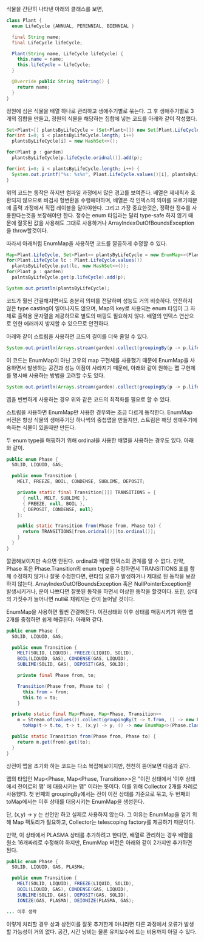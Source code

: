 식물을 간단히 나타낸 아래의 클래스를 보면,

```java
class Plant {
  enum LifeCycle {ANNUAL, PERENNIAL, BIENNIAL }

  final String name;
  final LifeCycle lifeCycle;

  Plant(String name, LifeCycle lifeCycle) {
    this.name = name;
    this.lifeCycle = lifeCycle;
  }

  @Override public String toString() {
    return name;
  }
}
```

정원에 심은 식물을 배열 하나로 관리하고 생애주기별로 묶는다. 그 후 생애주기별로 3개의 집합을 만들고, 정원의 식물을 해당하는 집합에 넣는 코드를 아래와 같이 작성했다.

```java
Set<Plant>[] plantsByLifeCycle = (Set<Plant>[]) new Set[Plant.LifeCycle.values().length];
for(int i=0; i < plantsByLifeCycle.length; i++)
  plantsByLifeCycle[i] = new HashSet<>();

for(Plant p : garden)
  plantsByLifeCycle[p.lifeCycle.oridnal()].add(p);

for(int i=0; i < plantsByLifeCycle.length; i++) {
  System.out.printf("%s: %s%n", Plant.LifeCycle.values()[i], plantsByLifeCycle[i]);
}
```

위의 코드는 동작은 하지만 컴파일 과정에서 많은 경고를 보여준다. 배열은 제네릭과 호환되지 않으므로 비검사 형변환을 수행해야하며, 배열은 각 인덱스의 의미를 모르기때문에 출력 과정에서 직접 레이블을 달아야한다. 그리고 가장 중요한것은, 정확한 정수를 사용한다는것을 보장해야만 한다. 정수는 enum 타입과는 달리 type-safe 하지 않기 때문에 잘못된 값을 사용해도 그대로 사용하거나 ArrayIndexOutOfBoundsException을 throw할것이다.

따라서 아래처럼 EnumMap을 사용하면 코드를 깔끔하게 수정할 수 있다.

```java
Map<Plant.LifeCycle, Set<Plant>> plantsByLifeCycle = new EnumMap<>(Plant.LifeCycle.class);
for(Plant.LifeCycle lc : Plant.LifeCycle.values())
  plantsByLifeCycle.put(lc, new HashSet<>());
for(Plant p : garden)
  palntsByLifeCycle.get(p.lifeCycle).add(p);

System.out.println(plantsByLifeCycle);
```

코드가 훨씬 간결해지면서도 충분히 의미를 전달하며 성능도 거의 비슷하다. 안전하지 않은 type casting이 일어나지도 않으며, Map의 key로 사용되는 enum 타입이 그 자체로 출력용 문자열을 제공하므로 별도의 매핑도 필요하지 않다. 배열의 인덱스 연산으로 인한 에러까지 방지할 수 있으므로 안전하다.

아래와 같이 스트림을 사용하면 코드의 길이를 더욱 줄일 수 있다.

```java
System.out.println(Arrays.stream(garden).collect(groupingBy(p -> p.lifeCycle)));
```

이 코드는 EnumMap이 아닌 고유의 map 구현체를 사용했기 때문에 EnumMap을 사용하면서 발생하는 공간과 성능 이점이 사라지기 때문에, 아래와 같이 원하는 맵 구현체를 명시해 사용하는 방법을 고려할 수도 있다.

```java
System.out.println(Arrays.stream(garden).collect(groupingBy(p -> p.lifeCycle, () -> new EnumMap<>(LifeCycle.class), toSet())));
```

맵을 빈번하게 사용하는 경우 위와 같은 코드의 최적화를 필요로 할 수 있다.

스트림을 사용하면 EnumMap만 사용한 경우와는 조금 다르게 동작한다. EnumMap 버전은 항상 식물의 생애주기당 하나씩의 중첩맵을 만들지만, 스트림은 해당 생애주기에 속하는 식물이 있을때만 만든다.

두 enum type을 매핑하기 위해 ordinal을 사용한 배열을 사용하는 경우도 있다. 아래와 같이.

```java
public enum Phase {
  SOLID, LIQUID, GAS;

  public enum Transition {
    MELT, FREEZE, BOIL, CONDENSE, SUBLIME, DEPOSIT;

    private static final Transition[][] TRANSITIONS = {
      { null, MELT, SUBLIME },
      { FREEZE, null, BOIL },
      { DEPOSIT, CONDENSE, null}
    };

    public static Transition from(Phase from, Phase to) {
      return TRANSITIONS[from.oridnal()][to.ordinal()];
    }
  }
}
```

깔끔해보이지만 속으면 안된다. ordinal과 배열 인덱스의 관계를 알 수 없다. 만약, Phase 혹은 Phase.Transition의 enum type을 수정하면서 TRANSITIONS 표를 함께 수정하지 않거나 잘못 수정한다면, 런타임 오류가 발생하거나 제대로 된 동작을 보장하지 않는다. ArrayIndexOutOfBoundsException 혹은 NullPointerException을 발생시키거나, 운이 나쁘다면 잘못된 동작을 하면서 이상한 동작을 할것이다. 또한, 상태의 가짓수가 늘어나면 null로 채워지는 칸이 늘어날 것이다.

EnumMap을 사용하면 훨씬 간결해진다. 이전상태와 이후 상태를 매핑시키기 위한 맵 2개를 중첩하면 쉽게 해결된다. 아래와 같다.

```java
public enum Phase {
  SOLID, LIQUID, GAS;

  public enum Transition {
    MELT(SOLID, LIQUID), FREEZE(LIQUID, SOLID),
    BOIL(LIQUID, GAS), CONDENSE(GAS, LIQUID),
    SUBLIME(SOLID, GAS), DEPOSIT(GAS, SOLID);

    private final Phase from, to;

    Transition(Phase from, Phase to) {
      this.from = from;
      this.to = to;
    }

  private static final Map<Phase, Map<Phase, Transition>>
    m = Stream.of(values()).collect(groupingBy(t -> t.from, () -> new EnumMap<>(Phase.class),
      toMap(t-> t.to, t-> t, (x,y) -> y, () -> new EnumMap<>(Phase.class))));

  public static Transition from(Phase from, Phase to) {
    return m.get(from).get(to);
  }
}
```

상전이 맵을 초기화 하는 코드는 다소 복잡해보이지만, 천천히 뜯어보면 다음과 같다.

맵의 타입인 Map<Phase, Map<Phase, Transition>>은 "이전 상태에서 '이후 상태에서 전이로의 맵' 에 대응시키는 맵" 이라는 뜻이다. 이를 위해 Collector 2개를 차례로 사용했다. 첫 번째의 groupingBy에서는 전이 이전 상태를 기준으로 묶고, 두 번째의 toMap에서는 이후 상태를 대응시키는 EnumMap을 생성한다.

단, (x,y) → y 는 선언만 하고 실제로 사용하지 않는다. 그 이유는 EnumMap을 얻기 위해 Map 팩토리가 필요하고, Collector는 telescoping factory를 제공하기 때문이다.

만약, 이 상태에서 PLASMA  상태를 추가하려고 한다면, 배열로 관리하는 경우 배열을 원소 16개짜리로 수정해야 하지만, EnumMap 버전은 아래와 같이 2가지만 추가하면 된다.

```java
public enum Phase {
  SOLID, LIQUID, GAS, PLASMA;

  public enum Transition {
    MELT(SOLID, LIQUID), FREEZE(LIQUID, SOLID),
    BOIL(LIQUID, GAS), CONDENSE(GAS, LIQUID),
    SUBLIME(SOLID, GAS), DEPOSIT(GAS, SOLID),
    IONIZE(GAS, PLASMA), DEIONIZE(PLASMA, GAS);

... 이후 생략
```

이렇게 처리할 경우 상과 상전이를 잘못 추가한게 아니라면 다른 과정에서 오류가 발생할 가능성이 거의 없다. 공간, 시간 낭비는 물론 유지보수에 드는 비용까지 아낄 수 있다.
